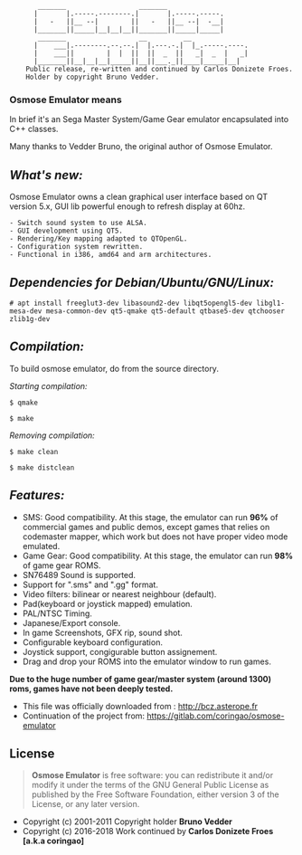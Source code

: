 
           _______                  _______
          |       |.-----.--------.|       |.-----.-----.
          |   -   ||__ --|        ||   -   ||__ --|  -__|
          |_______||_____|__|__|__||_______||_____|_____|
           _______                  __         __
          |    ___|.--------.--.--.|  |.---.-.|  |_.-----.----.
          |    ___||        |  |  ||  ||  _  ||   _|  _  |   _|
          |_______||__|__|__|_____||__||___._||____|_____|__|
        Public release, re-written and continued by Carlos Donizete Froes.
        Holder by copyright Bruno Vedder.

### Osmose Emulator means

In brief it's an Sega Master System/Game Gear emulator encapsulated into C++ classes.

Many thanks to Vedder Bruno, the original author of Osmose Emulator.

*What's new:*
-----------
Osmose Emulator owns a clean graphical user interface based on QT version 5.x,
GUI lib powerful enough to refresh display at 60hz.

	- Switch sound system to use ALSA.
	- GUI development using QT5.
	- Rendering/Key mapping adapted to QTOpenGL.
	- Configuration system rewritten.
	- Functional in i386, amd64 and arm architectures.

*Dependencies for Debian/Ubuntu/GNU/Linux:*
---------------------------------------

    # apt install freeglut3-dev libasound2-dev libqt5opengl5-dev libgl1-mesa-dev mesa-common-dev qt5-qmake qt5-default qtbase5-dev qtchooser zlib1g-dev

*Compilation:*
--------------
To build osmose emulator, do from the source directory.

*Starting compilation:*

    $ qmake
  
    $ make

*Removing compilation:*

    $ make clean

    $ make distclean

*Features:*
-----------
- SMS: Good compatibility. At this stage, the emulator can run **96%** of
commercial games and public demos, except games that relies on
codemaster mapper, which work  but does not have proper video mode emulated.
- Game Gear: Good compatibility. At this stage, the emulator can run
**98%** of game gear ROMS.
- SN76489 Sound is supported.
- Support for ".sms"  and ".gg" format.
- Video filters: bilinear or nearest neighbour (default).
- Pad(keyboard or joystick mapped) emulation.
- PAL/NTSC Timing.
- Japanese/Export console.
- In game Screenshots, GFX rip, sound shot.
- Configurable keyboard configuration.
- Joystick support, congigurable button assignement.
- Drag and drop your ROMS into the emulator window to run games.
    
**Due to the huge number of game gear/master system (around 1300) roms, games have not been deeply tested.**

* This file was officially downloaded from : http://bcz.asterope.fr
* Continuation of the project from: https://gitlab.com/coringao/osmose-emulator

**License**
-----------

> **Osmose Emulator** is free software: you can redistribute it and/or modify
> it under the terms of the GNU General Public License as published by
> the Free Software Foundation, either version 3 of the License, or
> any later version.

- Copyright (c) 2001-2011 Copyright holder **Bruno Vedder**
- Copyright (c) 2016-2018 Work continued by **Carlos Donizete Froes [a.k.a coringao]**
